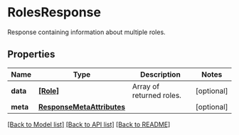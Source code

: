 # RolesResponse

Response containing information about multiple roles.

## Properties
Name | Type | Description | Notes
------------ | ------------- | ------------- | -------------
**data** | [**[Role]**](Role.md) | Array of returned roles. | [optional] 
**meta** | [**ResponseMetaAttributes**](ResponseMetaAttributes.md) |  | [optional] 

[[Back to Model list]](README.md#documentation-for-models) [[Back to API list]](README.md#documentation-for-api-endpoints) [[Back to README]](README.md)


